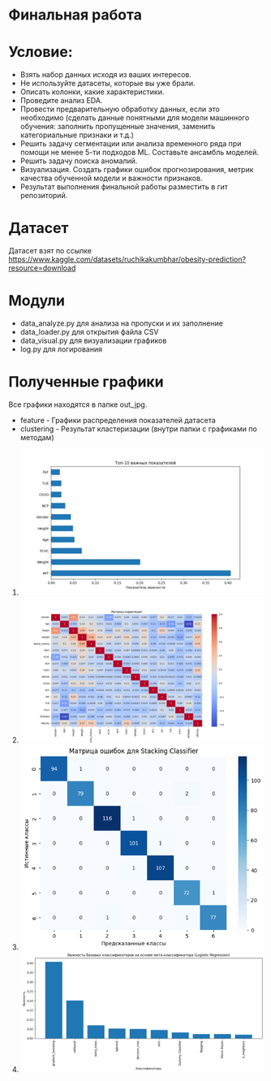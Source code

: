 Финальная работа
=====================

# Условие:

- Взять набор данных исходя из ваших интересов.
- Не используйте датасеты, которые вы уже брали.
- Описать колонки, какие характеристики.
- Проведите анализ EDA.
- Провести предварительную обработку данных, если это необходимо (сделать данные понятными для модели машинного обучения: заполнить пропущенные значения, заменить категориальные признаки и т.д.)
- Решить задачу сегментации или анализа временного ряда при помощи не менее 5-ти подходов ML. Составьте ансамбль моделей.
- Решить задачу поиска аномалий.
- Визуализация. Создать графики ошибок прогнозирования, метрик качества обученной модели и важности признаков.
- Результат выполнения финальной работы разместить в гит репозиторий.

# Датасет

Датасет взят по ссылке <https://www.kaggle.com/datasets/ruchikakumbhar/obesity-prediction?resource=download>

# Модули

- data_analyze.py для анализа на пропуски и их заполнение
- data_loader.py для открытия файла CSV
- data_visual.py для визуализации графиков
- log.py для логирования

# Полученные графики

Все графики находятся в папке out_jpg.
- feature - Графики распределения показателей датасета
- clustering - Результат кластеризации (внутри папки с графиками по методам)

1. ![Распределение важности признаков](out_jpg/Feature_importance.png)
2. ![Матрица корреляции](out_jpg/Corr_origin_info.png)
3. ![Матрица ошибок для Stacking Classifier](out_jpg/Conf_matrix.png)
4. ![Важность базовых классификаторов на основе мета-классификатора (Logistic Regression)](out_jpg/Feature_importances_with_logreg.png)


